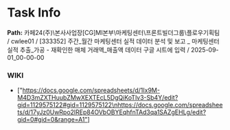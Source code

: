# Task Info

**Path:** 카페24(주)\본사사업장\[CG]MI본부\마케팅센터\프론트빌더그룹\플로우기획팀 / cwlee01 / [333352] 주간_월간 마케팅센터 실적 데이터 분석 및 보고 _ 마케팅센터 실적 추출_가공 - 재확인한 매체 거래액_매출액 데이터 구글 시트에 입력 / 2025-09-01_00-00-00

### WIKI
- ["https://docs.google.com/spreadsheets/d/1Ix9M-M4D3mZXTHuubZMwXEXTEcL5DgQiKoTlv3-Sb4Y/edit?gid=1129575122#gid=1129575122\nhttps://docs.google.com/spreadsheets/d/17yJz0UwRpo2lREp84OVbOBYEqhfnTAd3qa1SAZgEHLg/edit?gid=0#gid=0&range=A1"]

